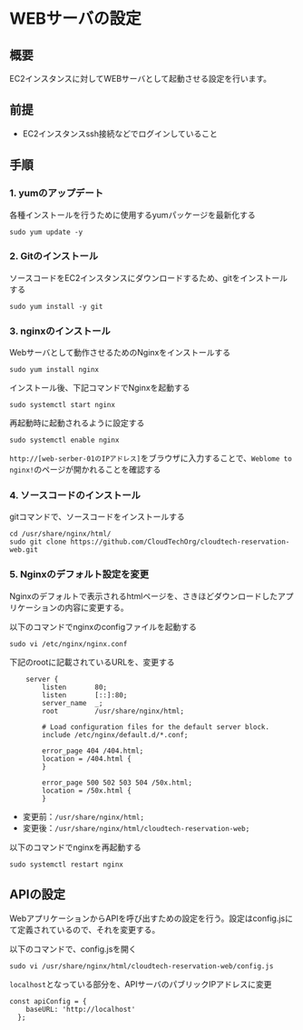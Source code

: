 # WEBサーバの設定
## 概要
EC2インスタンスに対してWEBサーバとして起動させる設定を行います。

## 前提
- EC2インスタンスssh接続などでログインしていること

## 手順

### 1. yumのアップデート
各種インストールを行うために使用するyumパッケージを最新化する
```shell
sudo yum update -y
```

### 2. Gitのインストール
ソースコードをEC2インスタンスにダウンロードするため、gitをインストールする
```shell
sudo yum install -y git
```

### 3. nginxのインストール
Webサーバとして動作させるためのNginxをインストールする
```shell
sudo yum install nginx
```

インストール後、下記コマンドでNginxを起動する
```shell
sudo systemctl start nginx
```

再起動時に起動されるように設定する
```
sudo systemctl enable nginx
```

`http://[web-serber-01のIPアドレス]`をブラウザに入力することで、`Weblome to nginx!`のページが開かれることを確認する

### 4. ソースコードのインストール
gitコマンドで、ソースコードをインストールする
```shell
cd /usr/share/nginx/html/
sudo git clone https://github.com/CloudTechOrg/cloudtech-reservation-web.git
```

### 5. Nginxのデフォルト設定を変更
Nginxのデフォルトで表示されるhtmlページを、さきほどダウンロードしたアプリケーションの内容に変更する。


以下のコマンドでnginxのconfigファイルを起動する

```
sudo vi /etc/nginx/nginx.conf
```

下記のrootに記載されているURLを、変更する

```
    server {
        listen       80;
        listen       [::]:80;
        server_name  _;
        root         /usr/share/nginx/html;

        # Load configuration files for the default server block.
        include /etc/nginx/default.d/*.conf;

        error_page 404 /404.html;
        location = /404.html {
        }

        error_page 500 502 503 504 /50x.html;
        location = /50x.html {
        }
```

- 変更前：`/usr/share/nginx/html;`
- 変更後：`/usr/share/nginx/html/cloudtech-reservation-web;`

以下のコマンドでnginxを再起動する
```
sudo systemctl restart nginx
```

## APIの設定
WebアプリケーションからAPIを呼び出すための設定を行う。設定はconfig.jsにて定義されているので、それを変更する。

以下のコマンドで、config.jsを開く
```shell
sudo vi /usr/share/nginx/html/cloudtech-reservation-web/config.js
```

`localhost`となっている部分を、APIサーバのパブリックIPアドレスに変更

```
const apiConfig = {
    baseURL: 'http://localhost'
  };
```